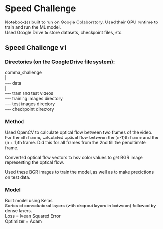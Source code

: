 # Speed Challenge

Notebook(s) built to run on Google Colaboratory. Used their GPU runtime to train and run the ML model. <br/>
Used Google Drive to store datasets, checkpoint files, etc. <br/>

## Speed Challenge v1

### Directories (on the Google Drive file system):

comma_challenge<br/>
|<br/>
--- data<br/>
    |<br/>
    --- train and test videos<br/>
    --- training images directory<br/>
    --- test images directory<br/>
    --- checkpoint directory<br/>

### Method

Used OpenCV to calculate optical flow between two frames of the video. For the nth frame, calculated optical flow between the (n-1)th frame and the (n + 1)th frame. Did this for all frames from the 2nd till the penultimate frame. <br/>

Converted optical flow vectors to hsv color values to get BGR image representing the optical flow. <br/>

Used these BGR images to train the model, as well as to make predictions on test data. <br/>

### Model

Built model using Keras<br/>
Series of convolutional layers (with dropout layers in between) followed by dense layers. <br/>
Loss = Mean Squared Error<br/>
Optimizer = Adam<br/>
